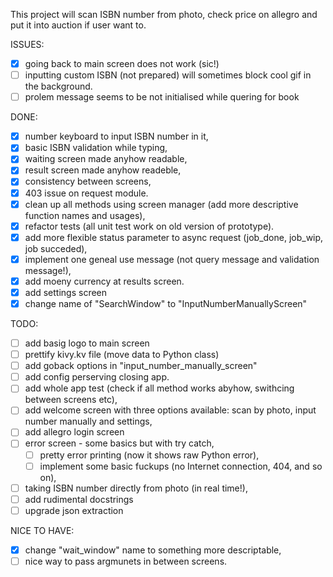 This project will scan ISBN number from photo, check price on allegro and put it into auction if
user want to.

ISSUES:
 - [x] going back to main screen does not work (sic!)
 - [ ] inputting custom ISBN (not prepared) will sometimes block cool gif in the background.
 - [ ] prolem message seems to be not initialised while quering for book

DONE:
 - [x] number keyboard to input ISBN number in it,
 - [x] basic ISBN validation while typing,
 - [x] waiting screen made anyhow readable,
 - [x] result screen made anyhow readeble,
 - [x] consistency between screens,
 - [x] 403 issue on request module.
 - [x] clean up all methods using screen manager (add more descriptive function names and usages),
 - [x] refactor tests (all unit test work on old version of prototype).
 - [x] add more flexible status parameter to async request (job_done, job_wip, job succeded),
 - [x] implement one geneal use message (not query message and validation message!),
 - [x] add moeny currency at results screen.
 - [x] add settings screen 
 - [x] change name of "SearchWindow" to "InputNumberManuallyScreen"

TODO:
 - [ ] add basig logo to main screen
 - [ ] prettify kivy.kv file (move data to Python class)
 - [ ] add goback options in "input_number_manually_screen"
 - [ ] add config perserving closing app.
 - [ ] add whole app test (check if all method works abyhow, swithcing between screens etc),
 - [ ] add welcome screen with three options available: scan by photo, input number manually and settings,
 - [ ] add allegro login screen
 - [ ] error screen - some basics but with try catch,
   - [ ] pretty error printing (now it shows raw Python error),
   - [ ] implement some basic fuckups (no Internet connection, 404, and so on),
 - [ ] taking ISBN number directly from photo (in real time!),
 - [ ] add rudimental docstrings
 - [ ] upgrade json extraction

 NICE TO HAVE:
 - [x] change "wait_window" name to something more descriptable,
 - [ ] nice way to pass argmunets in between screens.
